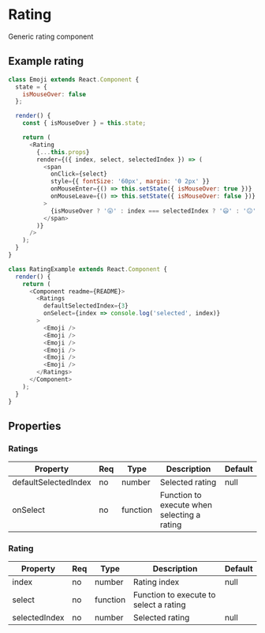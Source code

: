 # Rating

Generic rating component

## Example rating

```javascript
class Emoji extends React.Component {
  state = {
    isMouseOver: false
  };

  render() {
    const { isMouseOver } = this.state;

    return (
      <Rating
        {...this.props}
        render={({ index, select, selectedIndex }) => (
          <span
            onClick={select}
            style={{ fontSize: '60px', margin: '0 2px' }}
            onMouseEnter={() => this.setState({ isMouseOver: true })}
            onMouseLeave={() => this.setState({ isMouseOver: false })}
          >
            {isMouseOver ? '😛' : index === selectedIndex ? '😃' : '😐'}
          </span>
        )}
      />
    );
  }
}

class RatingExample extends React.Component {
  render() {
    return (
      <Component readme={README}>
        <Ratings
          defaultSelectedIndex={3}
          onSelect={index => console.log('selected', index)}
        >
          <Emoji />
          <Emoji />
          <Emoji />
          <Emoji />
          <Emoji />
          <Emoji />
        </Ratings>
      </Component>
    );
  }
}
```

## Properties
### Ratings

| Property         | Req | Type     | Description                                          | Default           |
| ---------------- | --- | ---------| ---------------------------------------------------- | ----------------- |
| defaultSelectedIndex   | no  | number   | Selected rating | null              |
| onSelect          | no  | function | Function to execute when selecting a rating             |                   |

### Rating

| Property         | Req | Type     | Description                                          | Default           |
| ---------------- | --- | ---------| ---------------------------------------------------- | ----------------- |
| index   | no  | number   | Rating index | null              |
| select          | no  | function | Function to execute to select a rating             |                   |
| selectedIndex   | no  | number   | Selected rating | null              |

